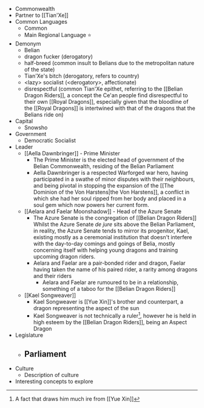 - Commonwealth
- Partner to [[Tian'Xe]]
- Common Languages
	- Common
	- Main Regional Language ⭐
- Demonym
	- Belian
	- dragon fucker (derogatory)
	- half-breed (common insult to Belians due to the metropolitan nature of the state)
	- Tian'Xe's bitch (derogatory, refers to country)
	- \<lazy\> socialist (\<derogatory\>, affectionate)
	- disrespectful (common Tian'Xe epithet, referring to the [[Belian Dragon Riders]], a concept the Ce'an people find disrespectful to their own [[Royal Dragons]], especially given that the bloodline of the [[Royal Dragons]] is intertwined with that of the dragons that the Belians ride on)
- Capital
	- Snowsho
- Government
	- Democratic Socialist
- Leader
	- [[Aella Dawnbringer]]  - Prime Minister
		- The Prime Minister is the elected head of government of the Belian Commonwealth, residing of the Belian Parliament
		- Aella Dawnbringer is a respected Warforged war hero, having participated in a swathe of minor disputes with their neighbours, and being pivotal in stopping the expansion of the [[The Dominion of the Von Harstens|the Von Harstens]], a conflict in which she had her soul ripped from her body and placed in a soul gem which now powers her current form.
	- [[Aelara and Faelar Moonshadow]] - Head of the Azure Senate
		- The Azure Senate is the congregation of [[Belian Dragon Riders]]
		  Whilst the Azure Senate *de jure* sits above the Belian Parliament, in reality, the Azure Senate tends to mirror its progenitor, Kael, existing mostly as a ceremonial institution that doesn't interfere with the day-to-day comings and goings of Belia, mostly concerning itself with helping young dragons and training upcoming dragon riders.
		- Aelara and Faelar are a pair-bonded rider and dragon, Faelar having taken the name of his paired rider, a rarity among dragons and their riders
			- Aelara and Faelar are rumoured to be in a relationship, something of a taboo for the [[Belian Dragon Riders]]
	- [[Kael Songweaver]]
		- Kael Songweaver is [[Yue Xin]]'s brother and counterpart, a dragon representing the aspect of the sun
		- Kael Songweaver is not technically a ruler[^1], however he is held in high esteem by the [[Belian Dragon Riders]], being an Aspect Dragon
- Legislature
	- Parliament
		- 
- Culture
	- Description of culture
- Interesting concepts to explore

[^1]: A fact that draws him much ire from [[Yue Xin]]

